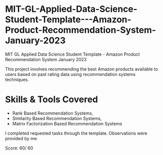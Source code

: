# MIT-GL-Applied-Data-Science-Student-Template---Amazon-Product-Recommendation-System-January-2023
MIT GL Applied Data Science Student Template - Amazon Product Recommendation System January 2023

This project involves recommending the best Amazon products available to users based on past rating data using recommendation systems techniques. 

# Skills & Tools Covered
* Rank Based Recommendation Systems, 
* Similarity Based Recommendation Systems, 
* Matrix Factorization Based Recommendation Systems

I completed requested tasks through the template. Observations were provided by me.

Score: 60/ 60
